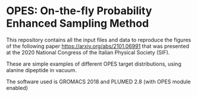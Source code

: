 # OPES: On-the-fly Probability Enhanced Sampling Method

This repository contains all the input files and data to reproduce the figures of the following paper https://arxiv.org/abs/2101.06991 that was presented at the 2020 National Congress of the Italian Physical Society (SIF).

These are simple examples of different OPES target distributions, using alanine dipeptide in vacuum.

The software used is GROMACS 2018 and PLUMED 2.8 (with OPES module enabled)
